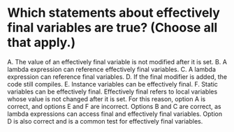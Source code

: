 
# Which statements about effectively final variables are true? (Choose all that apply.)
A. The value of an effectively final variable is not modified after it is set.
B. A lambda expression can reference effectively final variables.
C. A lambda expression can reference final variables.
D. If the final modifier is added, the code still compiles.
E. Instance variables can be effectively final.
F. Static variables can be effectively final.
Effectively final refers to local variables whose value is not changed after it is set.
For this reason, option A is correct, and options E and F are incorrect. Options B and C are correct, as lambda expressions can access final and effectively final variables.
Option D is also correct and is a common test for effectively final variables.
